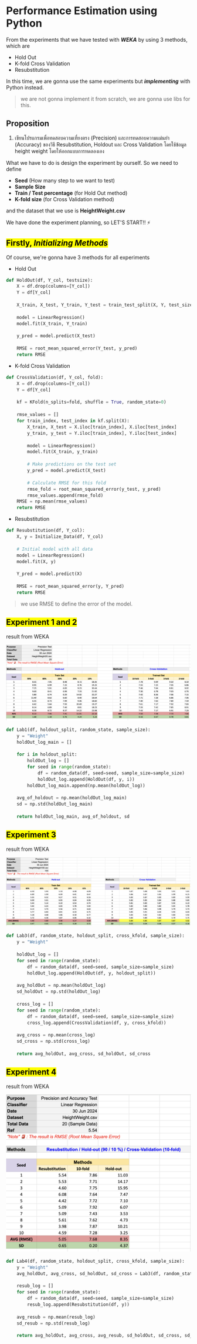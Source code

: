 # Performance Estimation using Python

From the experiments that we have tested with **_WEKA_** by using 3 methods, which are

- Hold Out
- K-fold Cross Validation
- Resubstitution

In this time, we are gonna use the same experiments but **_implementing_** with Python instead.

> we are not gonna implement it from scratch, we are gonna use libs for this.

## Proposition

1. เขียนโปรแกรมเพื่อทดสอบความเที่ยงตรง (Precision) และการทดสอบความแม่นยํา (Accuracy) ของวิธี Resubstitution, Holdout และ Cross Validation โดยใช้ข้อมูล height weight โดยให้ออกแบบการทดลองเอง

What we have to do is design the experiment by ourself. So we need to define

- **Seed** (How many step to we want to test)
- **Sample Size**
- **Train / Test percentage** (for Hold Out method)
- **K-fold size** (for Cross Validation method)

and the dataset that we use is **HeightWeight.csv**

We have done the experiment planning, so LET'S START!! ⚡️

## <mark>Firstly, **_Initializing Methods_**</mark>

Of course, we're gonna have 3 methods for all experiments

- Hold Out

```python
def HoldOut(df, Y_col, testsize):
    X = df.drop(columns=[Y_col])
    Y = df[Y_col]

    X_train, X_test, Y_train, Y_test = train_test_split(X, Y, test_size=testsize, random_state=0)

    model = LinearRegression()
    model.fit(X_train, Y_train)

    y_pred = model.predict(X_test)

    RMSE = root_mean_squared_error(Y_test, y_pred)
    return RMSE
```

- K-fold Cross Validation

```python
def CrossValidation(df, Y_col, fold):
    X = df.drop(columns=[Y_col])
    Y = df[Y_col]

    kf = KFold(n_splits=fold, shuffle = True, random_state=0)

    rmse_values = []
    for train_index, test_index in kf.split(X):
        X_train, X_test = X.iloc[train_index], X.iloc[test_index]
        y_train, y_test = Y.iloc[train_index], Y.iloc[test_index]

        model = LinearRegression()
        model.fit(X_train, y_train)

        # Make predictions on the test set
        y_pred = model.predict(X_test)

        # Calculate RMSE for this fold
        rmse_fold = root_mean_squared_error(y_test, y_pred)
        rmse_values.append(rmse_fold)
    RMSE = np.mean(rmse_values)
    return RMSE
```

- Resubstitution

```python
def Resubstitution(df, Y_col):
    X, y = Initialize_Data(df, Y_col)

    # Initial model with all data
    model = LinearRegression()
    model.fit(X, y)

    Y_pred = model.predict(X)

    RMSE = root_mean_squared_error(y, Y_pred)
    return RMSE
```

> we use RMSE to define the error of the model.

## <mark>Experiment 1 and 2</mark>

result from WEKA

![ex1-2](../assets/ex1-2.png)
</br>

```python
def Lab1(df, holdout_split, random_state, sample_size):
    y = "Weight"
    holdOut_log_main = []

    for i in holdout_split:
        holdOut_log = []
        for seed in range(random_state):
            df = random_data(df, seed=seed, sample_size=sample_size)
            holdOut_log.append(HoldOut(df, y, i))
        holdOut_log_main.append(np.mean(holdOut_log))

    avg_of_holdout = np.mean(holdOut_log_main)
    sd = np.std(holdOut_log_main)

    return holdOut_log_main, avg_of_holdout, sd
```

## <mark>Experiment 3</mark>

result from WEKA

![ex3](../assets/ex3.png)
</br>

```python
def Lab3(df, random_state, holdout_split, cross_kfold, sample_size):
    y = "Weight"

    holdOut_log = []
    for seed in range(random_state):
        df = random_data(df, seed=seed, sample_size=sample_size)
        holdOut_log.append(HoldOut(df, y, holdout_split))

    avg_holdOut = np.mean(holdOut_log)
    sd_holdOut = np.std(holdOut_log)

    cross_log = []
    for seed in range(random_state):
        df = random_data(df, seed=seed, sample_size=sample_size)
        cross_log.append(CrossValidation(df, y, cross_kfold))

    avg_cross = np.mean(cross_log)
    sd_cross = np.std(cross_log)

    return avg_holdOut, avg_cross, sd_holdOut, sd_cross
```

## <mark>Experiment 4</mark>

result from WEKA

![ex4](../assets/ex4.png)
</br>

```python
def Lab4(df, random_state, holdout_split, cross_kfold, sample_size):
    y = "Weight"
    avg_holdOut, avg_cross, sd_holdOut, sd_cross = Lab3(df, random_state, holdout_split, cross_kfold, sample_size)

    resub_log = []
    for seed in range(random_state):
        df = random_data(df, seed=seed, sample_size=sample_size)
        resub_log.append(Resubstitution(df, y))

    avg_resub = np.mean(resub_log)
    sd_resub = np.std(resub_log)

    return avg_holdOut, avg_cross, avg_resub, sd_holdOut, sd_cross, sd_resub
```
